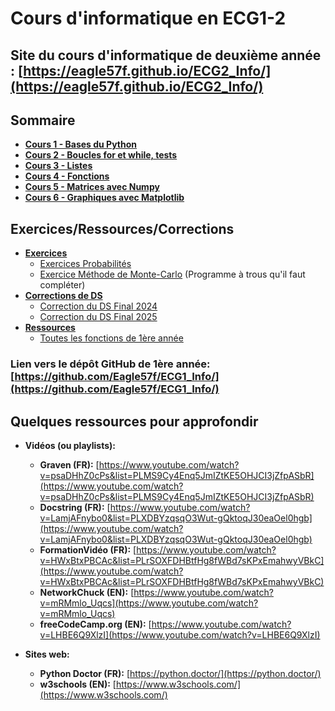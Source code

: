 # Cours d'informatique en ECG1-2

## Site du cours d'informatique de deuxième année : [https://eagle57f.github.io/ECG2_Info/](https://eagle57f.github.io/ECG2_Info/)

## Sommaire
- **[Cours 1 - Bases du Python](TP1/README.md)**
- **[Cours 2 - Boucles for et while, tests](TP2/README.md)**
- **[Cours 3 - Listes](TP3/README.md)**
- **[Cours 4 - Fonctions](TP4/README.md)**
- **[Cours 5 - Matrices avec Numpy](TP5/README.md)**
- **[Cours 6 - Graphiques avec Matplotlib](TP6/README.md)**

## Exercices/Ressources/Corrections
- **[Exercices](/Ressources-Exercices-Corrections/Exercices/README.md)**
    - [Exercices Probabilités](/Ressources-Exercices-Corrections/Exercices/README.md#exercices-probabilités)
    - [Exercice Méthode de Monte-Carlo](/Ressources-Exercices-Corrections/Exercices/README.md#méthode-de-monte-carlo) (Programme à trous qu'il faut compléter)
- **[Corrections de DS](https://github.com/Eagle57f/ECG1_Info/blob/main/Ressources-Exercices-Corrections/Corrections/)**
    - [Correction du DS Final 2024](https://github.com/Eagle57f/ECG1_Info/blob/main/Ressources-Exercices-Corrections/Corrections/DS%20Final%202024.py)
    - [Correction du DS Final 2025](https://github.com/Eagle57f/ECG1_Info/blob/main/Ressources-Exercices-Corrections/Corrections/DS%20Final%202025.py)
- **[Ressources](https://github.com/Eagle57f/ECG1_Info/blob/main/Ressources-Exercices-Corrections/Ressources/)**
    - [Toutes les fonctions de 1ère année](https://github.com/Eagle57f/ECG1_Info/blob/main/Ressources-Exercices-Corrections/Ressources/Toutes%20les%20fonctions%20de%201ère%20année.py)


### Lien vers le dépôt GitHub de 1ère année: [https://github.com/Eagle57f/ECG1_Info/](https://github.com/Eagle57f/ECG1_Info/)

## Quelques ressources pour approfondir
  
- **Vidéos (ou playlists):**
    - **Graven (FR):** [https://www.youtube.com/watch?v=psaDHhZ0cPs&list=PLMS9Cy4Enq5JmIZtKE5OHJCI3jZfpASbR](https://www.youtube.com/watch?v=psaDHhZ0cPs&list=PLMS9Cy4Enq5JmIZtKE5OHJCI3jZfpASbR)
    - **Docstring (FR):** [https://www.youtube.com/watch?v=LamjAFnybo0&list=PLXDBYzqsqO3Wut-gQktoqJ30eaOel0hgb](https://www.youtube.com/watch?v=LamjAFnybo0&list=PLXDBYzqsqO3Wut-gQktoqJ30eaOel0hgb)
    - **FormationVidéo (FR):** [https://www.youtube.com/watch?v=HWxBtxPBCAc&list=PLrSOXFDHBtfHg8fWBd7sKPxEmahwyVBkC](https://www.youtube.com/watch?v=HWxBtxPBCAc&list=PLrSOXFDHBtfHg8fWBd7sKPxEmahwyVBkC)
    - **NetworkChuck (EN):** [https://www.youtube.com/watch?v=mRMmlo_Uqcs](https://www.youtube.com/watch?v=mRMmlo_Uqcs)
    - **freeCodeCamp.org (EN):** [https://www.youtube.com/watch?v=LHBE6Q9XlzI](https://www.youtube.com/watch?v=LHBE6Q9XlzI)

- **Sites web:**
    - **Python Doctor (FR):** [https://python.doctor/](https://python.doctor/)
    - **w3schools (EN):** [https://www.w3schools.com/](https://www.w3schools.com/)

